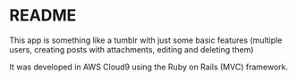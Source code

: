 # README

This app is something like a tumblr with just some basic features (multiple users, creating posts with attachments, editing and deleting them)

It was developed in AWS Cloud9 using the Ruby on Rails (MVC) framework.
